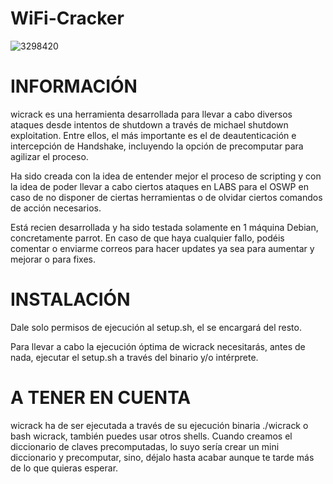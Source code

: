 # WiFi-Cracker
![3298420](https://user-images.githubusercontent.com/92258683/156907480-81562195-9446-4e96-9cb9-829bd5d8665c.jpg)




# INFORMACIÓN #

wicrack es una herramienta desarrollada para llevar a cabo diversos ataques desde intentos de shutdown a través de michael shutdown exploitation.
Entre ellos, el más importante es el de deautenticación e intercepción de Handshake, incluyendo la opción de precomputar para agilizar el proceso.

Ha sido creada con la idea de entender mejor el proceso de scripting y con la idea de poder llevar a cabo ciertos ataques en LABS para el OSWP en caso de no disponer de ciertas herramientas o de olvidar ciertos comandos de acción necesarios.

Está recien desarrollada y ha sido testada solamente en 1 máquina Debian, concretamente parrot. En caso de que haya cualquier fallo, podéis comentar o enviarme correos para hacer updates ya sea para aumentar y mejorar o para fixes.

# INSTALACIÓN #

Dale solo permisos de ejecución al setup.sh, el se encargará del resto.

Para llevar a cabo la ejecución óptima de wicrack necesitarás, antes de nada, ejecutar el setup.sh a través del binario y/o intérprete.


# A TENER EN CUENTA #

wicrack ha de ser ejecutada a través de su ejecución binaria ./wicrack o bash wicrack, también puedes usar otros shells.
Cuando creamos el diccionario de claves precomputadas, lo suyo sería crear un mini diccionario y precomputar, sino, déjalo hasta acabar aunque te tarde más de lo que quieras esperar.


